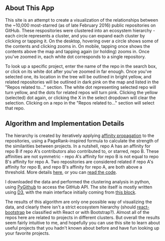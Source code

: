 ## About This App

This site is an attempt to create a visualization of the relationships between the ~10,000 most-starred (as of late February 2016) public repositories on GitHub. These respositories were clustered into an ecosystem hierarchy - each circle represents a cluster, and you can expand each cluster by clicking or tapping it. On the desktop, hovering over a circle shows some of the contents and clicking zooms in. On mobile, tapping once shows the contents above the map and tapping again (or holding) zooms in. Once you've zoomed in, each white dot corresponds to a single repository.

To look up a specific project, enter the name of the repo in the search box, or click on its white dot after you've zoomed in far enough. Once you've selected one, its location in the tree will be outlined in bright yellow, and related repositories will be outlined in dark pink on the map and listed in the "Repos related to..." section. The white dot representing selected repo will turn yellow, and the dots for related repos will turn pink. Clicking the yellow (selected) dot again, or clicking the X in the select dropdown will clear the selection. Clicking on a repo in the "Repos related to..." section will select that repo.

## Algorithm and Implementation Details

The hierarchy is created by iteratively applying [affinity propagation](http://www.psi.toronto.edu/index.php?q=affinity%20propagation) to the repositories, using a PageRank-inspired formula to calculate the strength of the similarities between projects. In a nutshell, repo A has an affinity for repo B if repo A's contributors also contributed to, or starred, repo B. These affinities are not symmetric - repo A's affinity for repo B is not equal to repo B's affinity for repo A. Two repositories are considered related if repo A's affinity for repo B, and repo B's affinity for repo A, are both above a threshold. More details [here](https://oracleofnj.github.io/gitmap/algorithm-details.html), or you can [read the code](https://github.com/oracleofnj/gitmap).

I downloaded the data and performed the clustering analysis in python, using [PyGithub](https://github.com/PyGithub/PyGithub) to access the GitHub API. The site itself is mostly written using [D3](https://github.com/mbostock/d3), with the main interface initially coming from [this block](https://bl.ocks.org/mbostock/7607535).

The results of this algorithm are only one possible way of visualizing the data, and clearly there isn't a strict ecosystem hierarchy (should [react-bootstrap](https://github.com/react-bootstrap/react-bootstrap) be classified with React or with Bootstrap?). Almost all of the repos here are related to projects in different clusters. But overall the results seem fairly intuitive to me, and hopefully you can use this site to learn about useful projects that you hadn't known about before and have fun looking up your favorite projects.
